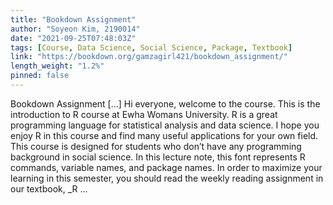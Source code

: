 ```yaml
---
title: "Bookdown Assignment"
author: "Soyeon Kim, 2190014"
date: "2021-09-25T07:48:03Z"
tags: [Course, Data Science, Social Science, Package, Textbook]
link: "https://bookdown.org/gamzagirl421/bookdown_assignment/"
length_weight: "1.2%"
pinned: false
---
```


Bookdown Assignment [...] Hi everyone, welcome to the course. This is the introduction to R course at Ewha Womans University. R is a great programming language for statistical analysis and data science. I hope you enjoy R in this course and find many useful applications for your own field. This course is designed for students who don’t have any programming background in social science. In this lecture note, this font represents R commands, variable names, and package names. In order to maximize your learning in this semester, you should read the weekly reading assignment in our textbook, _R ...
